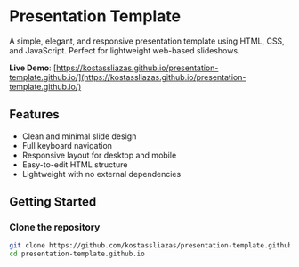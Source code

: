 # Presentation Template

A simple, elegant, and responsive presentation template using HTML, CSS, and JavaScript. Perfect for lightweight web-based slideshows.

**Live Demo**: [https://kostassliazas.github.io/presentation-template.github.io/](https://kostassliazas.github.io/presentation-template.github.io/)

## Features

- Clean and minimal slide design
- Full keyboard navigation
- Responsive layout for desktop and mobile
- Easy-to-edit HTML structure
- Lightweight with no external dependencies

## Getting Started

### Clone the repository

```bash
git clone https://github.com/kostassliazas/presentation-template.github.io.git
cd presentation-template.github.io
